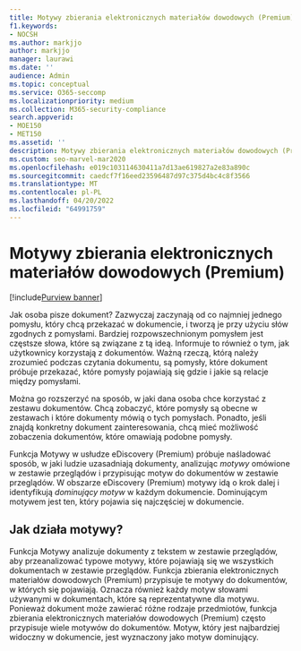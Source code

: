 ```yaml
---
title: Motywy zbierania elektronicznych materiałów dowodowych (Premium)
f1.keywords:
- NOCSH
ms.author: markjjo
author: markjjo
manager: laurawi
ms.date: ''
audience: Admin
ms.topic: conceptual
ms.service: O365-seccomp
ms.localizationpriority: medium
ms.collection: M365-security-compliance
search.appverid:
- MOE150
- MET150
ms.assetid: ''
description: Motywy zbierania elektronicznych materiałów dowodowych (Premium) umożliwiają organizowanie zestawów przeglądów przez znalezienie dominującego motywu w każdym dokumencie.
ms.custom: seo-marvel-mar2020
ms.openlocfilehash: e019c103114630411a7d13ae619827a2e83a890c
ms.sourcegitcommit: caedcf7f16eed23596487d97c375d4bc4c8f3566
ms.translationtype: MT
ms.contentlocale: pl-PL
ms.lasthandoff: 04/20/2022
ms.locfileid: "64991759"
---
```

# <a name="themes-in-ediscovery-premium"></a>Motywy zbierania elektronicznych materiałów dowodowych (Premium)

[!include[Purview banner](../includes/purview-rebrand-banner.md)]

Jak osoba pisze dokument? Zazwyczaj zaczynają od co najmniej jednego pomysłu, który chcą przekazać w dokumencie, i tworzą je przy użyciu słów zgodnych z pomysłami. Bardziej rozpowszechnionym pomysłem jest częstsze słowa, które są związane z tą ideą. Informuje to również o tym, jak użytkownicy korzystają z dokumentów. Ważną rzeczą, którą należy zrozumieć podczas czytania dokumentu, są pomysły, które dokument próbuje przekazać, które pomysły pojawiają się gdzie i jakie są relacje między pomysłami.

Można go rozszerzyć na sposób, w jaki dana osoba chce korzystać z zestawu dokumentów. Chcą zobaczyć, które pomysły są obecne w zestawach i które dokumenty mówią o tych pomysłach. Ponadto, jeśli znajdą konkretny dokument zainteresowania, chcą mieć możliwość zobaczenia dokumentów, które omawiają podobne pomysły.

Funkcja Motywy w usłudze eDiscovery (Premium) próbuje naśladować sposób, w jaki ludzie uzasadniają dokumenty, analizując *motywy* omówione w zestawie przeglądów i przypisując motyw do dokumentów w zestawie przeglądów. W obszarze eDiscovery (Premium) motywy idą o krok dalej i identyfikują *dominujący motyw* w każdym dokumencie. Dominującym motywem jest ten, który pojawia się najczęściej w dokumencie.

## <a name="how-does-themes-work"></a>Jak działa motywy?

Funkcja Motywy analizuje dokumenty z tekstem w zestawie przeglądów, aby przeanalizować typowe motywy, które pojawiają się we wszystkich dokumentach w zestawie przeglądów. Funkcja zbierania elektronicznych materiałów dowodowych (Premium) przypisuje te motywy do dokumentów, w których się pojawiają. Oznacza również każdy motyw słowami używanymi w dokumentach, które są reprezentatywne dla motywu. Ponieważ dokument może zawierać różne rodzaje przedmiotów, funkcja zbierania elektronicznych materiałów dowodowych (Premium) często przypisuje wiele motywów do dokumentów. Motyw, który jest najbardziej widoczny w dokumencie, jest wyznaczony jako motyw dominujący.

